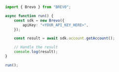 <!-- Start SDK Example Usage [usage] -->
```typescript
import { Brevo } from "BREVO";

async function run() {
    const sdk = new Brevo({
        apiKey: "<YOUR_API_KEY_HERE>",
    });

    const result = await sdk.account.getAccount();

    // Handle the result
    console.log(result);
}

run();

```
<!-- End SDK Example Usage [usage] -->